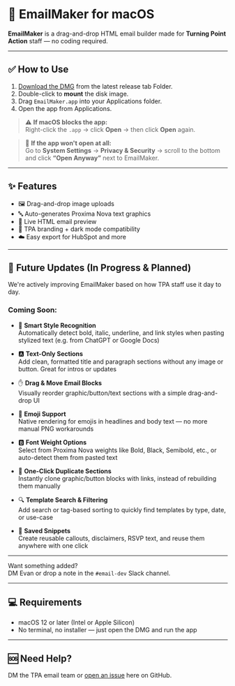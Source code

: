 # 📧 EmailMaker for macOS

**EmailMaker** is a drag-and-drop HTML email builder made for **Turning Point Action** staff — no coding required.

---

## ✅ How to Use

1. [Download the DMG](#) from the latest release tab Folder.
2. Double-click to **mount** the disk image.
3. Drag `EmailMaker.app` into your Applications folder.
4. Open the app from Applications.

> ⚠️ **If macOS blocks the app:**  
> Right-click the `.app` → click **Open** → then click **Open** again.

> 🚫 **If the app won't open at all:**  
> Go to **System Settings** → **Privacy & Security** → scroll to the bottom and click **“Open Anyway”** next to EmailMaker.

---

## ✨ Features

- 🖼️ Drag-and-drop image uploads  
- 🔤 Auto-generates Proxima Nova text graphics  
- 🧩 Live HTML email preview  
- 🎨 TPA branding + dark mode compatibility  
- ☁️ Easy export for HubSpot and more  

---

## 🚧 Future Updates (In Progress & Planned)

We're actively improving EmailMaker based on how TPA staff use it day to day.

### Coming Soon:

- 🧠 **Smart Style Recognition**  
  Automatically detect bold, italic, underline, and link styles when pasting stylized text (e.g. from ChatGPT or Google Docs)

- 🅰️ **Text-Only Sections**  
  Add clean, formatted title and paragraph sections without any image or button. Great for intros or updates

- ✋ **Drag & Move Email Blocks**  
  Visually reorder graphic/button/text sections with a simple drag-and-drop UI

- 🌈 **Emoji Support**  
  Native rendering for emojis in headlines and body text — no more manual PNG workarounds

- 🅱️ **Font Weight Options**  
  Select from Proxima Nova weights like Bold, Black, Semibold, etc., or auto-detect them from pasted text

- 📄 **One-Click Duplicate Sections**  
  Instantly clone graphic/button blocks with links, instead of rebuilding them manually

- 🔍 **Template Search & Filtering**  
  Add search or tag-based sorting to quickly find templates by type, date, or use-case

- 🧾 **Saved Snippets**  
  Create reusable callouts, disclaimers, RSVP text, and reuse them anywhere with one click

---

Want something added?  
DM Evan or drop a note in the `#email-dev` Slack channel.

---

## 💻 Requirements

- macOS 12 or later (Intel or Apple Silicon)
- No terminal, no installer — just open the DMG and run the app

---

## 🆘 Need Help?

DM the TPA email team or [open an issue](#) here on GitHub.
